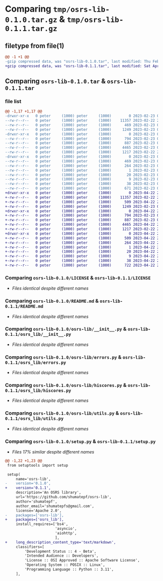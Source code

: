 # Comparing `tmp/osrs-lib-0.1.0.tar.gz` & `tmp/osrs-lib-0.1.1.tar.gz`

## filetype from file(1)

```diff
@@ -1 +1 @@
-gzip compressed data, was "osrs-lib-0.1.0.tar", last modified: Thu Feb 23 03:43:24 2023, max compression
+gzip compressed data, was "osrs-lib-0.1.1.tar", last modified: Sat Apr 22 21:08:37 2023, max compression
```

## Comparing `osrs-lib-0.1.0.tar` & `osrs-lib-0.1.1.tar`

### file list

```diff
@@ -1,17 +1,17 @@
-drwxr-xr-x   0 peter     (1000) peter     (1000)        0 2023-02-23 03:43:24.889291 osrs-lib-0.1.0/
--rw-r--r--   0 peter     (1000) peter     (1000)    11357 2023-02-22 21:55:07.000000 osrs-lib-0.1.0/LICENSE
--rw-r--r--   0 peter     (1000) peter     (1000)      469 2023-02-23 03:43:24.889291 osrs-lib-0.1.0/PKG-INFO
--rw-r--r--   0 peter     (1000) peter     (1000)     1249 2023-02-23 03:26:10.000000 osrs-lib-0.1.0/README.md
-drwxr-xr-x   0 peter     (1000) peter     (1000)        0 2023-02-23 03:43:24.889291 osrs-lib-0.1.0/osrs-lib/
--rw-r--r--   0 peter     (1000) peter     (1000)      794 2023-02-23 03:38:15.000000 osrs-lib-0.1.0/osrs-lib/__init__.py
--rw-r--r--   0 peter     (1000) peter     (1000)      887 2023-02-23 03:26:08.000000 osrs-lib-0.1.0/osrs-lib/errors.py
--rw-r--r--   0 peter     (1000) peter     (1000)     4465 2023-02-23 03:32:58.000000 osrs-lib-0.1.0/osrs-lib/hiscores.py
--rw-r--r--   0 peter     (1000) peter     (1000)     1217 2023-02-22 21:55:36.000000 osrs-lib-0.1.0/osrs-lib/utils.py
-drwxr-xr-x   0 peter     (1000) peter     (1000)        0 2023-02-23 03:43:24.889291 osrs-lib-0.1.0/osrs_lib.egg-info/
--rw-r--r--   0 peter     (1000) peter     (1000)      469 2023-02-23 03:43:24.000000 osrs-lib-0.1.0/osrs_lib.egg-info/PKG-INFO
--rw-r--r--   0 peter     (1000) peter     (1000)      264 2023-02-23 03:43:24.000000 osrs-lib-0.1.0/osrs_lib.egg-info/SOURCES.txt
--rw-r--r--   0 peter     (1000) peter     (1000)        1 2023-02-23 03:43:24.000000 osrs-lib-0.1.0/osrs_lib.egg-info/dependency_links.txt
--rw-r--r--   0 peter     (1000) peter     (1000)       20 2023-02-23 03:43:24.000000 osrs-lib-0.1.0/osrs_lib.egg-info/requires.txt
--rw-r--r--   0 peter     (1000) peter     (1000)        9 2023-02-23 03:43:24.000000 osrs-lib-0.1.0/osrs_lib.egg-info/top_level.txt
--rw-r--r--   0 peter     (1000) peter     (1000)       38 2023-02-23 03:43:24.889291 osrs-lib-0.1.0/setup.cfg
--rw-r--r--   0 peter     (1000) peter     (1000)      671 2023-02-23 03:43:10.000000 osrs-lib-0.1.0/setup.py
+drwxr-xr-x   0 peter     (1000) peter     (1000)        0 2023-04-22 21:08:37.841650 osrs-lib-0.1.1/
+-rw-r--r--   0 peter     (1000) peter     (1000)    11357 2023-02-22 21:55:07.000000 osrs-lib-0.1.1/LICENSE
+-rw-r--r--   0 peter     (1000) peter     (1000)      509 2023-04-22 21:08:37.841650 osrs-lib-0.1.1/PKG-INFO
+-rw-r--r--   0 peter     (1000) peter     (1000)     1249 2023-02-23 03:26:10.000000 osrs-lib-0.1.1/README.md
+drwxr-xr-x   0 peter     (1000) peter     (1000)        0 2023-04-22 21:08:37.841650 osrs-lib-0.1.1/osrs_lib/
+-rw-r--r--   0 peter     (1000) peter     (1000)      794 2023-02-23 03:38:15.000000 osrs-lib-0.1.1/osrs_lib/__init__.py
+-rw-r--r--   0 peter     (1000) peter     (1000)      887 2023-02-23 03:26:08.000000 osrs-lib-0.1.1/osrs_lib/errors.py
+-rw-r--r--   0 peter     (1000) peter     (1000)     4465 2023-04-22 21:02:59.000000 osrs-lib-0.1.1/osrs_lib/hiscores.py
+-rw-r--r--   0 peter     (1000) peter     (1000)     1217 2023-02-22 21:55:36.000000 osrs-lib-0.1.1/osrs_lib/utils.py
+drwxr-xr-x   0 peter     (1000) peter     (1000)        0 2023-04-22 21:08:37.841650 osrs-lib-0.1.1/osrs_lib.egg-info/
+-rw-r--r--   0 peter     (1000) peter     (1000)      509 2023-04-22 21:08:37.000000 osrs-lib-0.1.1/osrs_lib.egg-info/PKG-INFO
+-rw-r--r--   0 peter     (1000) peter     (1000)      264 2023-04-22 21:08:37.000000 osrs-lib-0.1.1/osrs_lib.egg-info/SOURCES.txt
+-rw-r--r--   0 peter     (1000) peter     (1000)        1 2023-04-22 21:08:37.000000 osrs-lib-0.1.1/osrs_lib.egg-info/dependency_links.txt
+-rw-r--r--   0 peter     (1000) peter     (1000)       20 2023-04-22 21:08:37.000000 osrs-lib-0.1.1/osrs_lib.egg-info/requires.txt
+-rw-r--r--   0 peter     (1000) peter     (1000)        9 2023-04-22 21:08:37.000000 osrs-lib-0.1.1/osrs_lib.egg-info/top_level.txt
+-rw-r--r--   0 peter     (1000) peter     (1000)       38 2023-04-22 21:08:37.841650 osrs-lib-0.1.1/setup.cfg
+-rw-r--r--   0 peter     (1000) peter     (1000)      722 2023-04-22 21:08:35.000000 osrs-lib-0.1.1/setup.py
```

### Comparing `osrs-lib-0.1.0/LICENSE` & `osrs-lib-0.1.1/LICENSE`

 * *Files identical despite different names*

### Comparing `osrs-lib-0.1.0/README.md` & `osrs-lib-0.1.1/README.md`

 * *Files identical despite different names*

### Comparing `osrs-lib-0.1.0/osrs-lib/__init__.py` & `osrs-lib-0.1.1/osrs_lib/__init__.py`

 * *Files identical despite different names*

### Comparing `osrs-lib-0.1.0/osrs-lib/errors.py` & `osrs-lib-0.1.1/osrs_lib/errors.py`

 * *Files identical despite different names*

### Comparing `osrs-lib-0.1.0/osrs-lib/hiscores.py` & `osrs-lib-0.1.1/osrs_lib/hiscores.py`

 * *Files identical despite different names*

### Comparing `osrs-lib-0.1.0/osrs-lib/utils.py` & `osrs-lib-0.1.1/osrs_lib/utils.py`

 * *Files identical despite different names*

### Comparing `osrs-lib-0.1.0/setup.py` & `osrs-lib-0.1.1/setup.py`

 * *Files 17% similar despite different names*

```diff
@@ -1,22 +1,23 @@
 from setuptools import setup
 
 setup(
     name='osrs-lib',
-    version='0.1.0',
+    version='0.1.1',
     description='An OSRS library',
     url='https://github.com/shumatepf/osrs-lib',
     author='shumatepf',
     author_email='shumatepfs@gmail.com',
     license='Apache 2.0',
-    packages=['osrs-lib'],
+    packages=['osrs_lib'],
     install_requires=['bs4',
                       'asyncio',
                       'aiohttp',
                       ],
+    long_description_content_type='text/markdown',
     classifiers=[
         'Development Status :: 4 - Beta',
         'Intended Audience :: Developers',
         'License :: OSI Approved :: Apache Software License',
         'Operating System :: POSIX :: Linux',
         'Programming Language :: Python :: 3.11',
     ],
```

